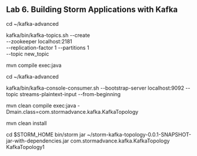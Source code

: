 
Lab 6. Building Storm Applications with Kafka
----------------------------------------------------------



cd ~/kafka-advanced

kafka/bin/kafka-topics.sh --create \
  --zookeeper localhost:2181 \
  --replication-factor 1 --partitions 1 \
  --topic new_topic




mvn compile exec:java





cd ~/kafka-advanced

kafka/bin/kafka-console-consumer.sh --bootstrap-server localhost:9092 --topic streams-plaintext-input --from-beginning





mvn clean compile exec:java  -Dmain.class=com.stormadvance.kafka.KafkaTopology

mvn clean install




cd $STORM_HOME
bin/storm jar ~/storm-kafka-topology-0.0.1-SNAPSHOT-jar-with-dependencies.jar com.stormadvance.kafka.KafkaTopology KafkaTopology1

